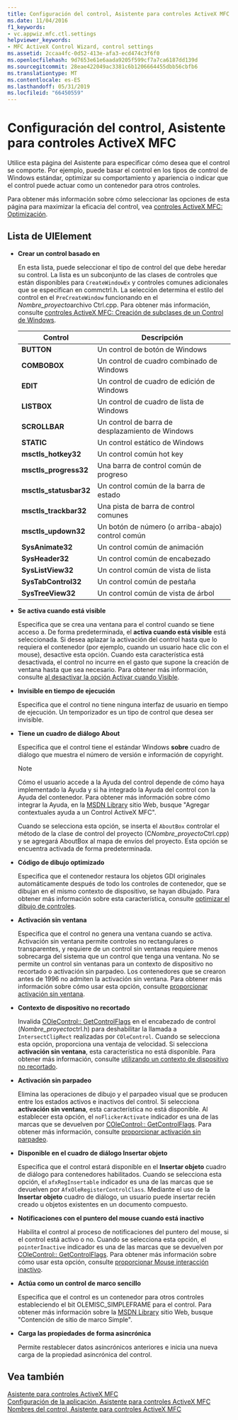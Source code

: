 ```yaml
---
title: Configuración del control, Asistente para controles ActiveX MFC
ms.date: 11/04/2016
f1_keywords:
- vc.appwiz.mfc.ctl.settings
helpviewer_keywords:
- MFC ActiveX Control Wizard, control settings
ms.assetid: 2ccaa4fc-0d52-413e-afa3-ecd474c3f6f0
ms.openlocfilehash: 9d7653e61e6aada9205f599cf7a7ca6187dd139d
ms.sourcegitcommit: 28eae422049ac3381c6b1206664455dbb56cbfb6
ms.translationtype: MT
ms.contentlocale: es-ES
ms.lasthandoff: 05/31/2019
ms.locfileid: "66450559"
---
```

# <a name="control-settings-mfc-activex-control-wizard"></a>Configuración del control, Asistente para controles ActiveX MFC

Utilice esta página del Asistente para especificar cómo desea que el control se comporte. Por ejemplo, puede basar el control en los tipos de control de Windows estándar, optimizar su comportamiento y apariencia o indicar que el control puede actuar como un contenedor para otros controles.

Para obtener más información sobre cómo seleccionar las opciones de esta página para maximizar la eficacia del control, vea [controles ActiveX MFC: Optimización](../../mfc/mfc-activex-controls-optimization.md).

## <a name="uielement-list"></a>Lista de UIElement

- **Crear un control basado en**

   En esta lista, puede seleccionar el tipo de control del que debe heredar su control. La lista es un subconjunto de las clases de controles que están disponibles para `CreateWindowEx` y controles comunes adicionales que se especifican en commctrl.h. La selección determina el estilo del control en el `PreCreateWindow` funcionando en el *Nombre_proyecto*archivo Ctrl.cpp. Para obtener más información, consulte [controles ActiveX MFC: Creación de subclases de un Control de Windows](../../mfc/mfc-activex-controls-subclassing-a-windows-control.md).

   |Control|Descripción|
   |-------------|-----------------|
   |**BUTTON**|Un control de botón de Windows|
   |**COMBOBOX**|Un control de cuadro combinado de Windows|
   |**EDIT**|Un control de cuadro de edición de Windows|
   |**LISTBOX**|Un control de cuadro de lista de Windows|
   |**SCROLLBAR**|Un control de barra de desplazamiento de Windows|
   |**STATIC**|Un control estático de Windows|
   |**msctls_hotkey32**|Un control común hot key|
   |**msctls_progress32**|Una barra de control común de progreso|
   |**msctls_statusbar32**|Un control común de la barra de estado|
   |**msctls_trackbar32**|Una pista de barra de control comunes|
   |**msctls_updown32**|Un botón de número (o arriba-abajo) control común|
   |**SysAnimate32**|Un control común de animación|
   |**SysHeader32**|Un control común de encabezado|
   |**SysListView32**|Un control común de vista de lista|
   |**SysTabControl32**|Un control común de pestaña|
   |**SysTreeView32**|Un control común de vista de árbol|

- **Se activa cuando está visible**

   Especifica que se crea una ventana para el control cuando se tiene acceso a. De forma predeterminada, el **activa cuando está visible** está seleccionada. Si desea aplazar la activación del control hasta que lo requiera el contenedor (por ejemplo, cuando un usuario hace clic con el mouse), desactive esta opción. Cuando esta característica está desactivada, el control no incurre en el gasto que supone la creación de ventana hasta que sea necesario. Para obtener más información, consulte [al desactivar la opción Activar cuando Visible](../../mfc/turning-off-the-activate-when-visible-option.md).

- **Invisible en tiempo de ejecución**

   Especifica que el control no tiene ninguna interfaz de usuario en tiempo de ejecución. Un temporizador es un tipo de control que desea ser invisible.

- **Tiene un cuadro de diálogo About**

   Especifica que el control tiene el estándar Windows **sobre** cuadro de diálogo que muestra el número de versión e información de copyright.

   > [!NOTE]
   > Cómo el usuario accede a la Ayuda del control depende de cómo haya implementado la Ayuda y si ha integrado la Ayuda del control con la Ayuda del contenedor. Para obtener más información sobre cómo integrar la Ayuda, en la [MSDN Library](https://go.microsoft.com/fwlink/p/?linkid=150542) sitio Web, busque "Agregar contextuales ayuda a un Control ActiveX MFC".

   Cuando se selecciona esta opción, se inserta el `AboutBox` controlar el método de la clase de control del proyecto (C*Nombre_proyecto*Ctrl.cpp) y se agregará AboutBox al mapa de envíos del proyecto. Esta opción se encuentra activada de forma predeterminada.

- **Código de dibujo optimizado**

   Especifica que el contenedor restaura los objetos GDI originales automáticamente después de todo los controles de contenedor, que se dibujan en el mismo contexto de dispositivo, se hayan dibujado. Para obtener más información sobre esta característica, consulte [optimizar el dibujo de controles](../../mfc/optimizing-control-drawing.md).

- **Activación sin ventana**

   Especifica que el control no genera una ventana cuando se activa. Activación sin ventana permite controles no rectangulares o transparentes, y requiere de un control sin ventanas requiere menos sobrecarga del sistema que un control que tenga una ventana. No se permite un control sin ventanas para un contexto de dispositivo no recortado o activación sin parpadeo. Los contenedores que se crearon antes de 1996 no admiten la activación sin ventana. Para obtener más información sobre cómo usar esta opción, consulte [proporcionar activación sin ventana](../../mfc/providing-windowless-activation.md).

- **Contexto de dispositivo no recortado**

   Invalida [COleControl:: GetControlFlags](../../mfc/reference/colecontrol-class.md#getcontrolflags) en el encabezado de control (*Nombre_proyecto*ctrl.h) para deshabilitar la llamada a `IntersectClipRect` realizadas por `COleControl`. Cuando se selecciona esta opción, proporciona una ventaja de velocidad. Si selecciona **activación sin ventana**, esta característica no está disponible. Para obtener más información, consulte [utilizando un contexto de dispositivo no recortado](../../mfc/using-an-unclipped-device-context.md).

- **Activación sin parpadeo**

   Elimina las operaciones de dibujo y el parpadeo visual que se producen entre los estados activos e inactivos del control. Si selecciona **activación sin ventana**, esta característica no está disponible. Al establecer esta opción, el `noFlickerActivate` indicador es una de las marcas que se devuelven por [COleControl:: GetControlFlags](../../mfc/reference/colecontrol-class.md#getcontrolflags). Para obtener más información, consulte [proporcionar activación sin parpadeo](../../mfc/providing-flicker-free-activation.md).

- **Disponible en el cuadro de diálogo Insertar objeto**

   Especifica que el control estará disponible en el **Insertar objeto** cuadro de diálogo para contenedores habilitados. Cuando se selecciona esta opción, el `afxRegInsertable` indicador es una de las marcas que se devuelven por `AfxOleRegisterControlClass`. Mediante el uso de la **Insertar objeto** cuadro de diálogo, un usuario puede insertar recién creado u objetos existentes en un documento compuesto.

- **Notificaciones con el puntero del mouse cuando está inactivo**

   Habilita el control al proceso de notificaciones del puntero del mouse, si el control está activo o no. Cuando se selecciona esta opción, el `pointerInactive` indicador es una de las marcas que se devuelven por [COleControl:: GetControlFlags](../../mfc/reference/colecontrol-class.md#getcontrolflags). Para obtener más información sobre cómo usar esta opción, consulte [proporcionar Mouse interacción inactivo](../../mfc/providing-mouse-interaction-while-inactive.md).

- **Actúa como un control de marco sencillo**

   Especifica que el control es un contenedor para otros controles estableciendo el bit OLEMISC_SIMPLEFRAME para el control. Para obtener más información sobre la [MSDN Library](https://go.microsoft.com/fwlink/p/?linkid=150542) sitio Web, busque "Contención de sitio de marco Simple".

- **Carga las propiedades de forma asincrónica**

   Permite restablecer datos asincrónicos anteriores e inicia una nueva carga de la propiedad asincrónica del control.

## <a name="see-also"></a>Vea también

[Asistente para controles ActiveX MFC](../../mfc/reference/mfc-activex-control-wizard.md)<br/>
[Configuración de la aplicación, Asistente para controles ActiveX MFC](../../mfc/reference/application-settings-mfc-activex-control-wizard.md)<br/>
[Nombres del control, Asistente para controles ActiveX MFC](../../mfc/reference/control-names-mfc-activex-control-wizard.md)
